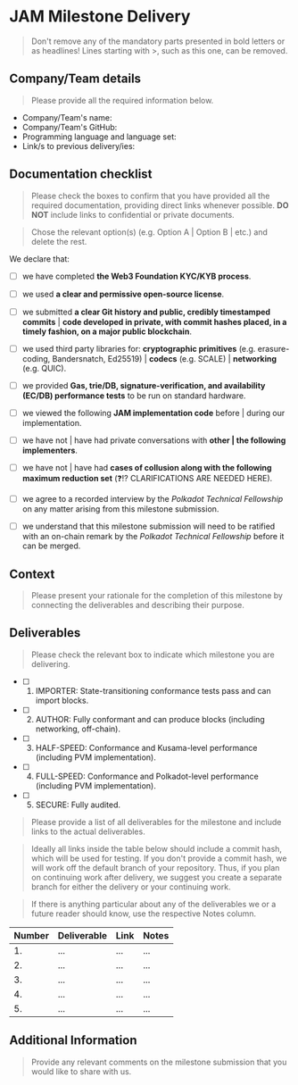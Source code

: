 # JAM Milestone Delivery 

> Don't remove any of the mandatory parts presented in bold letters or as headlines! Lines starting with >, such as this one, can be removed.


## Company/Team details

>Please provide all the required information below.

- Company/Team's name:
- Company/Team's GitHub:
- Programming language and language set: 
- Link/s to previous delivery/ies: 


## Documentation checklist

>Please check the boxes to confirm that you have provided all the required documentation, providing direct links whenever possible. **DO NOT** include links to confidential or private documents.

>Chose the relevant option(s) (e.g. Option A | Option B | etc.) and delete the rest.

We declare that:

- [ ] we have completed **the Web3 Foundation KYC/KYB process**.
- [ ] we used **a clear and permissive open-source license**.
- [ ] we submitted **a clear Git history and public, credibly timestamped commits** | **code developed in private, with commit hashes placed, in a timely fashion, on a major public blockchain**.
- [ ] we used third party libraries for: **cryptographic primitives** (e.g. erasure-coding, Bandersnatch, Ed25519) | **codecs** (e.g. SCALE) | **networking** (e.g. QUIC).
- [ ] we provided **Gas, trie/DB, signature-verification, and availability (EC/DB) performance tests** to be run on standard hardware.
- [ ] we viewed the following **JAM implementation code** before | during our implementation.
- [ ] we have not | have had private conversations with **other | the following implementers**.
- [ ] we have not | have had **cases of collusion along with the following maximum reduction set** (❓⁉ CLARIFICATIONS ARE NEEDED HERE).
- [ ] we agree to a recorded interview by the *Polkadot Technical Fellowship* on any matter arising from this milestone submission.
- [ ] we understand that this milestone submission will need to be ratified with an on-chain remark by the *Polkadot Technical Fellowship* before it can be merged.



## Context

>Please present your rationale for the completion of this milestone by connecting the deliverables and describing their purpose.


## Deliverables

>Please check the relevant box to indicate which milestone you are delivering.

- [ ] 1. IMPORTER: State-transitioning conformance tests pass and can import blocks.
- [ ] 2. AUTHOR: Fully conformant and can produce blocks (including networking, off-chain).
- [ ] 3. HALF-SPEED: Conformance and Kusama-level performance (including PVM implementation).
- [ ] 4. FULL-SPEED: Conformance and Polkadot-level performance (including PVM implementation).
- [ ] 5. SECURE: Fully audited.


>Please provide a list of all deliverables for the milestone and include links to the actual deliverables.

>Ideally all links inside the table below should include a commit hash, which will be used for testing. If you don't provide a commit hash, we will work off the default branch of your repository. Thus, if you plan on continuing work after delivery, we suggest you create a separate branch for either the delivery or your continuing work.

>If there is anything particular about any of the deliverables we or a future reader should know, use the respective Notes column.

| Number	| Deliverable	| Link	 | Notes |
|---------|-------------|--------|-------|
|1.	      |...	        | ...	   |...    |
|2.	      |...	        | ...	   |...    |
|3.	      |...	        | ...	   |...    |
|4.	      |...	        | ...	   |...    |
|5.	      |...	        | ...	   |...    |


## Additional Information

>Provide any relevant comments on the milestone submission that you would like to share with us.




